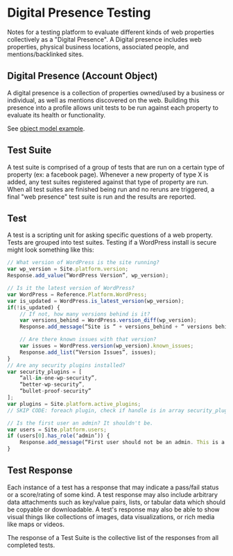 # Digital Presence Testing

Notes for a testing platform to evaluate different kinds of web properties collectively as a "Digital Presence". A Digital presence includes web properties, physical business locations, associated people, and mentions/backlinked sites.

## Digital Presence (Account Object)
A digital presence is a collection of properties owned/used by a business or individual, as well as mentions discovered on the web. Building this presence into a profile allows unit tests to be run against each property to evaluate its health or functionality.

See [object model example](examples/account-obj.json).

## Test Suite
A test suite is comprised of a group of tests that are run on a certain type of property (ex: a facebook page). Whenever a new property of type X is added, any test suites registered against that type of property are run. When all test suites are finished being run and no reruns are triggered, a final "web presence" test suite is run and the results are reported.

## Test
A test is a scripting unit for asking specific questions of a web property. Tests are grouped into test suites. Testing if a WordPress install is secure might look something like this:

```javascript
// What version of WordPress is the site running?
var wp_version = Site.platform.version;
Response.add_value(“WordPress Version”, wp_version);

// Is it the latest version of WordPress?
var WordPress = Reference.Platform.WordPress;
var is_updated = WordPress.is_latest_version(wp_version);
if(!is_updated) {
    // If not, how many versions behind is it?
	var versions_behind = WordPress.version_diff(wp_version);
	Response.add_message(“Site is “ + versions_behind + “ versions behind”, “warning”);

    // Are there known issues with that version?
	var issues = WordPress.version(wp_version).known_issues;
	Response.add_list(“Version Issues”, issues);
}
// Are any security plugins installed?
var security_plugins = [
	“all-in-one-wp-security”,
	“better-wp-security”,
	“bullet-proof-security”
];
var plugins = Site.platform.active_plugins;
// SKIP CODE: foreach plugin, check if handle is in array security_plugins

// Is the first user an admin? It shouldn't be.
var users = Site.platform.users;
if (users[0].has_role(‘admin’)) {
	Response.add_message(“First user should not be an admin. This is a security risk”, “warning”);
}
```

## Test Response
Each instance of a test has a response that may indicate a pass/fail status or a score/rating of some kind. A test response may also include arbitrary data attachments such as key/value pairs, lists, or tabular data which should be copyable or downloadable. A test's response may also be able to show visual things like collections of images, data visualizations, or rich media like maps or videos.

The response of a Test Suite is the collective list of the responses from all completed tests.
